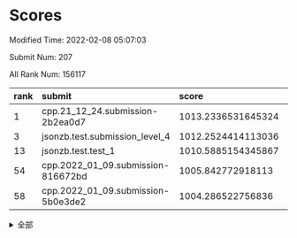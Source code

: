 # Scores

Modified Time: 2022-02-08 05:07:03

Submit Num: 207

All Rank Num: 156117

| rank |               submit               |       score        |       sigma        | pk_num |
| :--- | :--------------------------------- | :----------------- | :----------------- | :----- |
| 1    | cpp.21_12_24.submission-2b2ea0d7   | 1013.2336531645324 | 0.8451429119281134 | 3016   |
| 3    | jsonzb.test.submission_level_4     | 1012.2524414113036 | 0.7759157397318368 | 3013   |
| 13   | jsonzb.test.test_1                 | 1010.5885154345867 | 0.7777048488823777 | 3018   |
| 54   | cpp.2022_01_09.submission-816672bd | 1005.842772918113  | 0.7137601231340805 | 3017   |
| 58   | cpp.2022_01_09.submission-5b0e3de2 | 1004.286522756836  | 0.7183600713009559 | 3017   |


<details>
<summary>全部</summary>

| rank |                 submit                 |       score        |       sigma        | pk_num |
| :--- | :------------------------------------- | :----------------- | :----------------- | :----- |
| 1    | cpp.21_12_24.submission-2b2ea0d7       | 1013.2336531645324 | 0.8451429119281134 | 3016   |
| 2    | gobigger.level_3.submission_level_3_18 | 1012.3600285267767 | 0.7993593095058001 | 3019   |
| 3    | jsonzb.test.submission_level_4         | 1012.2524414113036 | 0.7759157397318368 | 3013   |
| 4    | gobigger.level_3.submission_level_3_8  | 1011.2818230779677 | 0.7805369085279077 | 3017   |
| 5    | gobigger.level_3.submission_level_3_48 | 1011.2424379706073 | 0.7495796103832952 | 3022   |
| 6    | gobigger.level_3.submission_level_3_23 | 1011.1933436855205 | 0.7916205464405524 | 3017   |
| 7    | gobigger.level_3.submission_level_3_35 | 1011.1901326530284 | 0.7693865583987093 | 3019   |
| 8    | gobigger.level_3.submission_level_3_30 | 1010.8937639274598 | 0.7832043091605395 | 3012   |
| 9    | gobigger.level_3.submission_level_3_3  | 1010.7444408858944 | 0.7779788271525485 | 3019   |
| 10   | gobigger.level_3.submission_level_3_29 | 1010.7064773434887 | 0.7870439471178099 | 3014   |
| 11   | gobigger.level_3.submission_level_3_20 | 1010.6156815403865 | 0.7717236055892641 | 3015   |
| 12   | gobigger.level_3.submission_level_3_4  | 1010.6097788241926 | 0.7575799665728407 | 3017   |
| 13   | jsonzb.test.test_1                     | 1010.5885154345867 | 0.7777048488823777 | 3018   |
| 14   | gobigger.level_3.submission_level_3_33 | 1010.5447808901633 | 0.7754809951322755 | 3019   |
| 15   | gobigger.level_3.submission_level_3_6  | 1010.5199582393418 | 0.7485168366553846 | 3016   |
| 16   | gobigger.level_3.submission_level_3_42 | 1010.4934076341976 | 0.7491488927085715 | 3012   |
| 17   | gobigger.level_3.submission_level_3_49 | 1010.4438628516994 | 0.7672687183822597 | 3018   |
| 18   | gobigger.level_3.submission_level_3_28 | 1010.3798921572453 | 0.7690040359099569 | 3015   |
| 19   | gobigger.level_3.submission_level_3_24 | 1010.2718844278255 | 0.7671509277268778 | 3017   |
| 20   | gobigger.level_3.submission_level_3_2  | 1010.2444282050277 | 0.774899224710034  | 3020   |
| 21   | gobigger.level_3.submission_level_3_37 | 1010.2149382267463 | 0.7628326597669938 | 3018   |
| 22   | gobigger.level_3.submission_level_3_0  | 1010.1673430976984 | 0.7529255163876891 | 3014   |
| 23   | gobigger.level_3.submission_level_3_39 | 1010.1338222321803 | 0.7662885175918315 | 3023   |
| 24   | gobigger.level_3.submission_level_3_31 | 1010.1174907833833 | 0.7606040199807358 | 3018   |
| 25   | gobigger.level_3.submission_level_3_11 | 1010.0506912411973 | 0.7603997125488926 | 3019   |
| 26   | gobigger.level_3.submission_level_3_26 | 1009.9846744042186 | 0.7638964576080348 | 3016   |
| 27   | gobigger.level_3.submission_level_3_38 | 1009.9146017817723 | 0.7614210493642134 | 3013   |
| 28   | gobigger.level_3.submission_level_3_40 | 1009.8967969747243 | 0.7529646594104864 | 3021   |
| 29   | gobigger.level_3.submission_level_3_12 | 1009.8945990696607 | 0.7703066189105278 | 3013   |
| 30   | gobigger.level_3.submission_level_3_13 | 1009.8255309311209 | 0.7602447149631018 | 3018   |
| 31   | gobigger.level_3.submission_level_3_16 | 1009.7451710856898 | 0.7664933474109866 | 3012   |
| 32   | gobigger.level_3.submission_level_3_10 | 1009.7117132900639 | 0.744244865246821  | 3017   |
| 33   | gobigger.level_3.submission_level_3_27 | 1009.6795972910395 | 0.7484929433380824 | 3014   |
| 34   | gobigger.level_3.submission_level_3_25 | 1009.4917258857234 | 0.7566677405025599 | 3024   |
| 35   | gobigger.level_3.submission_level_3_43 | 1009.4581425065206 | 0.7449971054838506 | 3017   |
| 36   | gobigger.level_3.submission_level_3_36 | 1009.4569313850092 | 0.7584819900231785 | 3013   |
| 37   | gobigger.level_3.submission_level_3_34 | 1009.4438497379037 | 0.7463720692243501 | 3020   |
| 38   | gobigger.level_3.submission_level_3_47 | 1009.4189600234405 | 0.7547169399345219 | 3017   |
| 39   | gobigger.level_3.submission_level_3_5  | 1009.3772870747952 | 0.7405424656878823 | 3017   |
| 40   | gobigger.level_3.submission_level_3_17 | 1009.3720980199322 | 0.7442247392514701 | 3016   |
| 41   | gobigger.level_3.submission_level_3_32 | 1009.3706511115582 | 0.7574650395297475 | 3018   |
| 42   | gobigger.level_3.submission_level_3_46 | 1009.2640654933873 | 0.7627009154551249 | 3018   |
| 43   | gobigger.level_3.submission_level_3_14 | 1009.1769477361693 | 0.7480721678612279 | 3015   |
| 44   | gobigger.level_3.submission_level_3_1  | 1009.086563073526  | 0.7766999548664619 | 3016   |
| 45   | gobigger.level_3.submission_level_3_19 | 1009.0427851259254 | 0.747951988949261  | 3013   |
| 46   | gobigger.level_3.submission_level_3_22 | 1009.0202722548646 | 0.7656589741690955 | 3014   |
| 47   | gobigger.level_3.submission_level_3_41 | 1008.9431761086246 | 0.7352381962511397 | 3017   |
| 48   | gobigger.level_3.submission_level_3_44 | 1008.8923947608614 | 0.7634619600902887 | 3020   |
| 49   | gobigger.level_3.submission_level_3_7  | 1008.8737444553552 | 0.7600978577038572 | 3019   |
| 50   | gobigger.level_3.submission_level_3_9  | 1008.7505047060384 | 0.7578404067922627 | 3017   |
| 51   | gobigger.level_3.submission_level_3_45 | 1008.6706404513366 | 0.7536201652903052 | 3011   |
| 52   | gobigger.level_3.submission_level_3_15 | 1008.6221067189433 | 0.7789487386622392 | 3015   |
| 53   | gobigger.level_3.submission_level_3_21 | 1007.6962844719596 | 0.7300950658067548 | 3016   |
| 54   | cpp.2022_01_09.submission-816672bd     | 1005.842772918113  | 0.7137601231340805 | 3017   |
| 55   | gobigger.level_1.submission_level_1_29 | 1004.6441568455944 | 0.7338769217893896 | 3018   |
| 56   | gobigger.level_1.submission_level_1_47 | 1004.612568497643  | 0.720818900167974  | 3020   |
| 57   | gobigger.level_1.submission_level_1_25 | 1004.4982874511326 | 0.7195856336649281 | 3018   |
| 58   | cpp.2022_01_09.submission-5b0e3de2     | 1004.286522756836  | 0.7183600713009559 | 3017   |
| 59   | gobigger.level_1.submission_level_1_2  | 1004.2629319426547 | 0.7207111915326869 | 3017   |
| 60   | gobigger.level_1.submission_level_1_30 | 1004.2021182814327 | 0.7259622188788241 | 3015   |
| 61   | gobigger.level_1.submission_level_1_12 | 1004.1954954254795 | 0.7176537897443412 | 3019   |
| 62   | gobigger.level_1.submission_level_1_19 | 1004.1408767237803 | 0.7230664070337144 | 3018   |
| 63   | gobigger.level_1.submission_level_1_39 | 1004.0340711534103 | 0.7191904461718229 | 3013   |
| 64   | gobigger.level_1.submission_level_1_37 | 1003.9947966138604 | 0.7340203860730324 | 3018   |
| 65   | gobigger.level_1.submission_level_1_42 | 1003.992337709627  | 0.7204220040942777 | 3021   |
| 66   | gobigger.level_1.submission_level_1_22 | 1003.9264173589895 | 0.7227870445748995 | 3016   |
| 67   | gobigger.level_1.submission_level_1_8  | 1003.814269975881  | 0.7066899257665745 | 3012   |
| 68   | gobigger.level_1.submission_level_1_34 | 1003.7183992504775 | 0.7008228778320333 | 3017   |
| 69   | gobigger.level_1.submission_level_1_4  | 1003.7131284123723 | 0.7294238627073965 | 3023   |
| 70   | gobigger.level_1.submission_level_1_49 | 1003.7128894615795 | 0.7123028307634657 | 3017   |
| 71   | gobigger.level_1.submission_level_1_6  | 1003.6865471262643 | 0.7212277280921331 | 3013   |
| 72   | gobigger.level_1.submission_level_1_41 | 1003.6590349019579 | 0.704194590887616  | 3016   |
| 73   | gobigger.level_1.submission_level_1_26 | 1003.646721521644  | 0.7169415479037581 | 3011   |
| 74   | gobigger.level_1.submission_level_1_17 | 1003.6140315469729 | 0.7203813565924645 | 3016   |
| 75   | gobigger.level_1.submission_level_1_28 | 1003.5499824869597 | 0.7102353790204674 | 3013   |
| 76   | gobigger.level_1.submission_level_1_7  | 1003.527811804958  | 0.723003692926906  | 3018   |
| 77   | gobigger.level_1.submission_level_1_20 | 1003.4854112365108 | 0.7145854834236827 | 3018   |
| 78   | gobigger.level_1.submission_level_1_18 | 1003.4826615734075 | 0.719790273871346  | 3016   |
| 79   | gobigger.level_1.submission_level_1_21 | 1003.4486502583034 | 0.7192675302294508 | 3013   |
| 80   | gobigger.level_1.submission_level_1_31 | 1003.3613556543079 | 0.7207511644339606 | 3019   |
| 81   | gobigger.level_1.submission_level_1_13 | 1003.2504086792038 | 0.7129340195339943 | 3017   |
| 82   | gobigger.level_1.submission_level_1_14 | 1003.1612646124307 | 0.7073067929855282 | 3012   |
| 83   | gobigger.level_1.submission_level_1_0  | 1003.1515689400374 | 0.7026649241563241 | 3022   |
| 84   | gobigger.level_1.submission_level_1_24 | 1003.1150938590371 | 0.7166306401024364 | 3017   |
| 85   | gobigger.level_1.submission_level_1_15 | 1003.1095457292491 | 0.7146491516973456 | 3014   |
| 86   | gobigger.level_1.submission_level_1_35 | 1003.0521301648249 | 0.7288103469442033 | 3014   |
| 87   | gobigger.level_1.submission_level_1_11 | 1003.0321982016196 | 0.7163421655307558 | 3018   |
| 88   | gobigger.level_1.submission_level_1_9  | 1003.0001185924906 | 0.7302881540277838 | 3022   |
| 89   | gobigger.level_1.submission_level_1_33 | 1002.9941180236319 | 0.7202716746430075 | 3013   |
| 90   | gobigger.level_1.submission_level_1_5  | 1002.9754267868146 | 0.7223472450581349 | 3015   |
| 91   | gobigger.level_1.submission_level_1_10 | 1002.9272370208514 | 0.7087740655296938 | 3018   |
| 92   | gobigger.level_1.submission_level_1_23 | 1002.9162379441282 | 0.7092906932864211 | 3017   |
| 93   | gobigger.level_1.submission_level_1_44 | 1002.8587923071245 | 0.7147650758077938 | 3017   |
| 94   | gobigger.level_1.submission_level_1_1  | 1002.8398645616733 | 0.7064753010963623 | 3018   |
| 95   | gobigger.level_1.submission_level_1_43 | 1002.8300023485474 | 0.7197232661130419 | 3017   |
| 96   | gobigger.level_1.submission_level_1_3  | 1002.7673343392977 | 0.7086655734643205 | 3016   |
| 97   | gobigger.level_1.submission_level_1_48 | 1002.7651306617938 | 0.7043567397253545 | 3022   |
| 98   | gobigger.level_1.submission_level_1_32 | 1002.5647437344273 | 0.7202156153148359 | 3021   |
| 99   | gobigger.level_1.submission_level_1_16 | 1002.5592903153367 | 0.70658054430433   | 3017   |
| 100  | gobigger.level_1.submission_level_1_45 | 1002.5227236521055 | 0.7119600952611329 | 3018   |
| 101  | gobigger.level_1.submission_level_1_40 | 1002.3885063992876 | 0.7029367567485297 | 3019   |
| 102  | gobigger.level_1.submission_level_1_46 | 1002.3814411322829 | 0.7046172549716759 | 3018   |
| 103  | gobigger.level_1.submission_level_1_27 | 1002.2544835262071 | 0.7048444814510967 | 3019   |
| 104  | gobigger.level_1.submission_level_1_38 | 1001.8391049216325 | 0.7077668602259247 | 3017   |
| 105  | gobigger.level_1.submission_level_1_36 | 1001.3258248159689 | 0.7108052757873924 | 3018   |
| 106  | gobigger.random.submission_random_44   | 997.3626121485023  | 0.711405740613889  | 3021   |
| 107  | gobigger.random.submission_random_22   | 997.2705538095337  | 0.7039475776910447 | 3014   |
| 108  | gobigger.random.submission_random_41   | 997.2279144800673  | 0.7123611256764253 | 3010   |
| 109  | gobigger.random.submission_random_40   | 997.014989423892   | 0.7323909034623575 | 3017   |
| 110  | gobigger.random.submission_random_26   | 996.9531749260153  | 0.7028955859932676 | 3021   |
| 111  | gobigger.random.submission_random_38   | 996.93566842603    | 0.7142157403830013 | 3019   |
| 112  | gobigger.random.submission_random_35   | 996.6569661142906  | 0.7028626789159707 | 3016   |
| 113  | gobigger.random.submission_random_25   | 996.5825055898739  | 0.7110791125756635 | 3016   |
| 114  | gobigger.random.submission_random_1    | 996.5782730788912  | 0.7075402351683786 | 3017   |
| 115  | gobigger.random.submission_random_48   | 996.5739606168637  | 0.7208762599423019 | 3019   |
| 116  | gobigger.random.submission_random_45   | 996.443028220937   | 0.7190886874560438 | 3017   |
| 117  | gobigger.random.submission_random_34   | 996.4149469124926  | 0.7133557021990136 | 3018   |
| 118  | gobigger.random.submission_random_12   | 996.3620277930439  | 0.7182790899607056 | 3019   |
| 119  | gobigger.random.submission_random_13   | 996.3529368218688  | 0.7035408120444251 | 3021   |
| 120  | gobigger.random.submission_random_28   | 996.3328695232057  | 0.6988587984895891 | 3020   |
| 121  | gobigger.random.submission_random_21   | 996.2969836147813  | 0.7099283685388619 | 3018   |
| 122  | gobigger.random.submission_random_46   | 996.2944428661244  | 0.7088587829922693 | 3012   |
| 123  | gobigger.random.submission_random_20   | 996.2625111236027  | 0.7100693325796178 | 3019   |
| 124  | gobigger.random.submission_random_43   | 996.256201281572   | 0.7146854972526054 | 3018   |
| 125  | gobigger.random.submission_random_8    | 996.204351953315   | 0.7029604771114489 | 3014   |
| 126  | gobigger.random.submission_random_32   | 996.1352849262863  | 0.7138881635277782 | 3017   |
| 127  | gobigger.random.submission_random_10   | 996.073724982762   | 0.708349493328561  | 3018   |
| 128  | gobigger.random.submission_random_29   | 996.0029417190992  | 0.7187781251902153 | 3022   |
| 129  | gobigger.random.submission_random_39   | 995.9508325172161  | 0.7144592704285391 | 3024   |
| 130  | gobigger.random.submission_random_3    | 995.8234943698657  | 0.719156465499885  | 3019   |
| 131  | gobigger.random.submission_random_33   | 995.8173757347176  | 0.7141021322993046 | 3016   |
| 132  | gobigger.random.submission_random_42   | 995.7840900258116  | 0.7087953276059119 | 3016   |
| 133  | gobigger.random.submission_random_2    | 995.782431135232   | 0.7104550858131076 | 3019   |
| 134  | gobigger.random.submission_random_15   | 995.7779843750324  | 0.7153793354384517 | 3020   |
| 135  | gobigger.random.submission_random_47   | 995.7709184495893  | 0.7103043646336121 | 3017   |
| 136  | gobigger.random.submission_random_6    | 995.7031939459786  | 0.7039501732289956 | 3015   |
| 137  | gobigger.random.submission_random_4    | 995.6266547120065  | 0.7090643519094237 | 3016   |
| 138  | gobigger.random.submission_random_16   | 995.572763216779   | 0.718082265004526  | 3018   |
| 139  | gobigger.random.submission_random_23   | 995.5584761958818  | 0.7124319257618772 | 3015   |
| 140  | gobigger.random.submission_random_5    | 995.4637187300609  | 0.70632169995426   | 3016   |
| 141  | gobigger.random.submission_random_30   | 995.4312169287707  | 0.7074956739676977 | 3019   |
| 142  | gobigger.random.submission_random_19   | 995.417287971172   | 0.70942435284288   | 3015   |
| 143  | gobigger.random.submission_random_9    | 995.372932581692   | 0.7142040184064211 | 3011   |
| 144  | gobigger.random.submission_random_0    | 995.3422367615933  | 0.7233539184641327 | 3018   |
| 145  | gobigger.random.submission_random_31   | 995.2197067791349  | 0.7009475657397422 | 3012   |
| 146  | gobigger.random.submission_random_36   | 995.0998412051739  | 0.7044508867444808 | 3017   |
| 147  | gobigger.random.submission_random_18   | 995.0602017801183  | 0.7198835514908306 | 3020   |
| 148  | gobigger.random.submission_random_11   | 994.9988709600292  | 0.7071111717962358 | 3017   |
| 149  | gobigger.random.submission_random_49   | 994.9847607809904  | 0.7216636458910988 | 3016   |
| 150  | gobigger.random.submission_random_27   | 994.951343421758   | 0.7276104178527694 | 3015   |
| 151  | gobigger.random.submission_random_24   | 994.9164763377211  | 0.7127199422884954 | 3017   |
| 152  | gobigger.random.submission_random_17   | 994.8496357123026  | 0.7222252298921364 | 3019   |
| 153  | gobigger.random.submission_random_37   | 994.8116128276845  | 0.7044620538799559 | 3022   |
| 154  | gobigger.random.submission_random_14   | 994.6142216369889  | 0.6944972531319619 | 3014   |
| 155  | gobigger.random.submission_random_7    | 994.6002182738754  | 0.7253782958462455 | 3015   |
| 156  | gobigger.level_2.submission_level_2_33 | 993.9155230509061  | 0.7442558594810784 | 3015   |
| 157  | gobigger.level_2.submission_level_2_30 | 993.6344272295687  | 0.7406881019702746 | 3013   |
| 158  | gobigger.level_2.submission_level_2_5  | 993.5545376756087  | 0.7280097852397299 | 3015   |
| 159  | gobigger.level_2.submission_level_2_12 | 993.4439546056914  | 0.7557302859220267 | 3018   |
| 160  | gobigger.level_2.submission_level_2_10 | 993.3646447657734  | 0.7211231353849517 | 3010   |
| 161  | gobigger.level_2.submission_level_2_1  | 993.2452061077174  | 0.7338167702913045 | 3013   |
| 162  | gobigger.level_2.submission_level_2_42 | 993.0844170077562  | 0.7395909620347452 | 3016   |
| 163  | gobigger.level_2.submission_level_2_31 | 993.0116827672309  | 0.7179592718769492 | 3017   |
| 164  | gobigger.level_2.submission_level_2_29 | 992.9046402326295  | 0.7477939864204171 | 3018   |
| 165  | gobigger.level_2.submission_level_2_18 | 992.8824815866201  | 0.7383912822011874 | 3018   |
| 166  | gobigger.level_2.submission_level_2_32 | 992.8539621118742  | 0.7274419990821201 | 3015   |
| 167  | gobigger.level_2.submission_level_2_11 | 992.7424462450743  | 0.7363757655587115 | 3015   |
| 168  | gobigger.level_2.submission_level_2_7  | 992.7380215235916  | 0.7312517282503846 | 3022   |
| 169  | gobigger.level_2.submission_level_2_22 | 992.7156404287051  | 0.7327918818772137 | 3017   |
| 170  | gobigger.level_2.submission_level_2_44 | 992.6993111606595  | 0.7212994908237479 | 3020   |
| 171  | gobigger.level_2.submission_level_2_40 | 992.6544233929011  | 0.7539933738365652 | 3015   |
| 172  | gobigger.level_2.submission_level_2_19 | 992.6463952232793  | 0.7325945313464264 | 3018   |
| 173  | gobigger.level_2.submission_level_2_0  | 992.5587412906704  | 0.738299445331615  | 3017   |
| 174  | gobigger.level_2.submission_level_2_14 | 992.5333945179387  | 0.7384603972360357 | 3017   |
| 175  | gobigger.level_2.submission_level_2_8  | 992.5254093206179  | 0.7312535947213888 | 3016   |
| 176  | gobigger.level_2.submission_level_2_16 | 992.3721260189327  | 0.7347911551573918 | 3012   |
| 177  | gobigger.level_2.submission_level_2_43 | 992.231020900795   | 0.7383606119634947 | 3016   |
| 178  | gobigger.level_2.submission_level_2_26 | 992.2266530893053  | 0.7419307286231643 | 3012   |
| 179  | gobigger.level_2.submission_level_2_46 | 992.2211049972427  | 0.7295538830250355 | 3022   |
| 180  | gobigger.level_2.submission_level_2_27 | 992.1647930349046  | 0.7493629612513651 | 3018   |
| 181  | gobigger.level_2.submission_level_2_37 | 992.058894247813   | 0.7719672361864265 | 3013   |
| 182  | gobigger.level_2.submission_level_2_49 | 992.0099276564728  | 0.7362401967261544 | 3018   |
| 183  | gobigger.level_2.submission_level_2_9  | 991.985994500825   | 0.7529820811641095 | 3020   |
| 184  | gobigger.level_2.submission_level_2_24 | 991.9406615984965  | 0.7395074275919978 | 3016   |
| 185  | gobigger.level_2.submission_level_2_21 | 991.883950172528   | 0.7288194602417474 | 3021   |
| 186  | gobigger.level_2.submission_level_2_3  | 991.8668445053955  | 0.7352535003373775 | 3017   |
| 187  | gobigger.level_2.submission_level_2_38 | 991.7839417525319  | 0.7414491369268223 | 3014   |
| 188  | gobigger.level_2.submission_level_2_39 | 991.7491171842652  | 0.7436695778698842 | 3015   |
| 189  | gobigger.level_2.submission_level_2_35 | 991.7323773379765  | 0.759333051778702  | 3013   |
| 190  | gobigger.level_2.submission_level_2_47 | 991.6544151635298  | 0.774563239128331  | 3008   |
| 191  | gobigger.level_2.submission_level_2_34 | 991.613121088133   | 0.7472911457043299 | 3017   |
| 192  | gobigger.level_2.submission_level_2_23 | 991.549597828815   | 0.7298561228017592 | 3018   |
| 193  | gobigger.level_2.submission_level_2_41 | 991.5312165795393  | 0.7550850740951071 | 3014   |
| 194  | gobigger.level_2.submission_level_2_17 | 991.4674830370382  | 0.7725923971670878 | 3013   |
| 195  | gobigger.level_2.submission_level_2_6  | 991.4582457113926  | 0.7744994679310029 | 3017   |
| 196  | gobigger.level_2.submission_level_2_45 | 991.4337488004846  | 0.7506915934193025 | 3018   |
| 197  | gobigger.level_2.submission_level_2_4  | 991.3643909992057  | 0.7415859786173868 | 3017   |
| 198  | gobigger.level_2.submission_level_2_48 | 991.1432218421829  | 0.7423153304049519 | 3019   |
| 199  | gobigger.level_2.submission_level_2_2  | 991.0877848270962  | 0.7528393014508608 | 3019   |
| 200  | gobigger.level_2.submission_level_2_36 | 990.9890744673461  | 0.7434089426242086 | 3012   |
| 201  | gobigger.level_2.submission_level_2_13 | 990.8566989016276  | 0.7489605719158251 | 3016   |
| 202  | gobigger.level_2.submission_level_2_20 | 990.7865771689412  | 0.7848520484530346 | 3012   |
| 203  | gobigger.level_2.submission_level_2_25 | 990.7329183770293  | 0.7714865521095402 | 3021   |
| 204  | gobigger.level_2.submission_level_2_28 | 990.5002826939756  | 0.7534583831641248 | 3022   |
| 205  | gobigger.level_2.submission_level_2_15 | 989.3560953880502  | 0.7793035883980013 | 3015   |
| 206  | gobigger.none.submission_none_0        | 975.1804578778087  | 1.4496057822397905 | 3015   |
| 207  | gobigger.none.submission_none_1        | 974.6369532967681  | 1.7252778194307916 | 3016   |

</details>